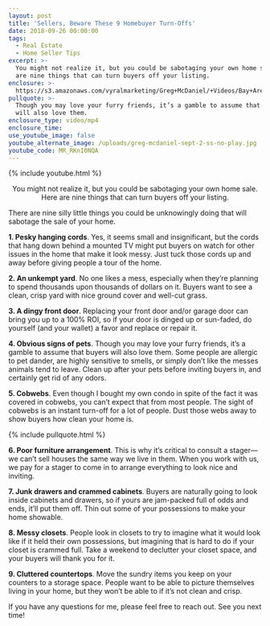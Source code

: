 ```yaml
---
layout: post
title: 'Sellers, Beware These 9 Homebuyer Turn-Offs'
date: 2018-09-26 00:00:00
tags:
  - Real Estate
  - Home Seller Tips
excerpt: >-
  You might not realize it, but you could be sabotaging your own home sale. Here
  are nine things that can turn buyers off your listing.
enclosure: >-
  https://s3.amazonaws.com/vyralmarketing/Greg+McDaniel/+Videos/Bay+Area+Real+Estate+Agent+-+Sellers%252C+Beware+These+9+Homebuyer+Turn-Offs.mp4
pullquote: >-
  Though you may love your furry friends, it’s a gamble to assume that buyers
  will also love them.
enclosure_type: video/mp4
enclosure_time:
use_youtube_image: false
youtube_alternate_image: /uploads/greg-mcdaniel-sept-2-ss-no-play.jpg
youtube_code: MR_RKnI0NQA
---
```


{% include youtube.html %}

<center>You might not realize it, but you could be sabotaging your own home sale. Here are nine things that can turn buyers off your listing.</center>

There are nine silly little things you could be unknowingly doing that will sabotage the sale of your home.

**1. Pesky hanging cords**. Yes, it seems small and insignificant, but the cords that hang down behind a mounted TV might put buyers on watch for other issues in the home that make it look messy. Just tuck those cords up and away before giving people a tour of the home.

**2. An unkempt yard**. No one likes a mess, especially when they’re planning to spend thousands upon thousands of dollars on it. Buyers want to see a clean, crisp yard with nice ground cover and well-cut grass.

**3. A dingy front door**. Replacing your front door and/or garage door can bring you up to a 100% ROI, so if your door is dinged up or sun-faded, do yourself (and your wallet) a favor and replace or repair it.

**4. Obvious signs of pets**. Though you may love your furry friends, it’s a gamble to assume that buyers will also love them. Some people are allergic to pet dander, are highly sensitive to smells, or simply don’t like the messes animals tend to leave. Clean up after your pets before inviting buyers in, and certainly get rid of any odors.

**5. Cobwebs**. Even though I bought my own condo in spite of the fact it was covered in cobwebs, you can’t expect that from most people. The sight of cobwebs is an instant turn-off for a lot of people. Dust those webs away to show buyers how clean your home is.

{% include pullquote.html %}

**6. Poor furniture arrangement**. This is why it’s critical to consult a stager—we can’t sell houses the same way we live in them. When you work with us, we pay for a stager to come in to arrange everything to look nice and inviting.

**7. Junk drawers and crammed cabinets**. Buyers are naturally going to look inside cabinets and drawers, so if yours are jam-packed full of odds and ends, it’ll put them off. Thin out some of your possessions to make your home showable.

**8. Messy closets**. People look in closets to try to imagine what it would look like if it held their own possessions, but imagining that is hard to do if your closet is crammed full. Take a weekend to declutter your closet space, and your buyers will thank you for it.

**9. Cluttered countertops**. Move the sundry items you keep on your counters to a storage space. People want to be able to picture themselves living in your home, but they won’t be able to if it’s not clean and crisp.

If you have any questions for me, please feel free to reach out. See you next time!